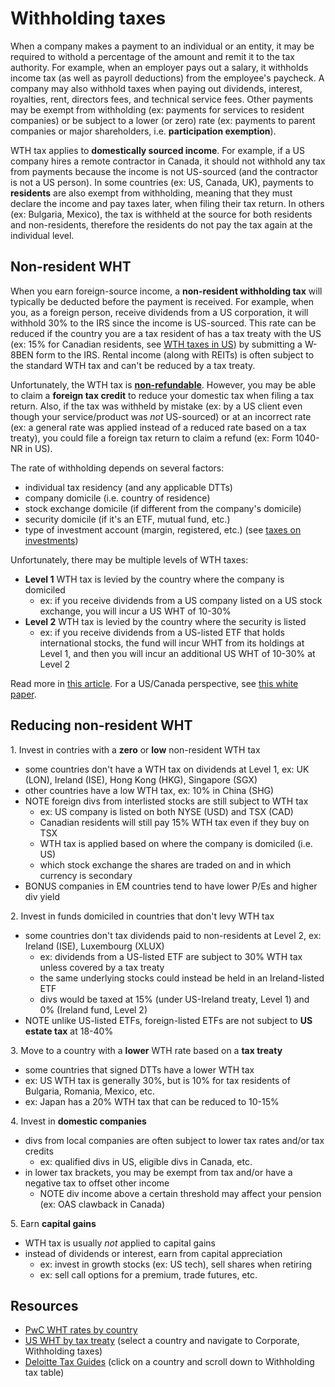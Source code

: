 # Withholding taxes

When a company makes a payment to an individual or an entity, it may be required to withold a percentage of the amount and remit it to the tax authority. For example, when an employer pays out a salary, it withholds income tax (as well as payroll deductions) from the employee's paycheck. A company may also withhold taxes when paying out dividends, interest, royalties, rent, directors fees, and technical service fees. Other payments may be exempt from withholding (ex: payments for services to resident companies) or be subject to a lower (or zero) rate (ex: payments to parent companies or major shareholders, i.e. **participation exemption**).

WTH tax applies to **domestically sourced income**. For example, if a US company hires a remote contractor in Canada, it should not withhold any tax from payments because the income is not US-sourced (and the contractor is not a US person). In some countries (ex: US, Canada, UK), payments to **residents** are also exempt from withholding, meaning that they must declare the income and pay taxes later, when filing their tax return. In others (ex: Bulgaria, Mexico), the tax is withheld at the source for both residents and non-residents, therefore the residents do not pay the tax again at the individual level.

## Non-resident WHT

When you earn foreign-source income, a **non-resident withholding tax** will typically be deducted before the payment is received. For example, when you, as a foreign person, receive dividends from a US corporation, it will withhold 30% to the IRS since the income is US-sourced. This rate can be reduced if the country you are a tax resident of has a tax treaty with the US (ex: 15% for Canadian residents, see [WTH taxes in US](https://taxsummaries.pwc.com/united-states/corporate/withholding-taxes)) by submitting a W-8BEN form to the IRS. Rental income (along with REITs) is often subject to the standard WTH tax and can't be reduced by a tax treaty.

Unfortunately, the WTH tax is **[non-refundable](https://ibkr.info/node/946)**. However, you may be able to claim a **foreign tax credit** to reduce your domestic tax when filing a tax return. Also, if the tax was withheld by mistake (ex: by a US client even though your service/product was _not_ US-sourced) or at an incorrect rate (ex: a general rate was applied instead of a reduced rate based on a tax treaty), you could file a foreign tax return to claim a refund (ex: Form 1040-NR in US).

The rate of withholding depends on several factors:

- individual tax residency (and any applicable DTTs)
- company domicile (i.e. country of residence)
- stock exchange domicile (if different from the company's domicile)
- security domicile (if it's an ETF, mutual fund, etc.)
- type of investment account (margin, registered, etc.) (see [taxes on investments](./taxes-on-investments.md))

Unfortunately, there may be multiple levels of WTH taxes:

- **Level 1** WTH tax is levied by the country where the company is domiciled
  - ex: if you receive dividends from a US company listed on a US stock exchange, you will incur a US WHT of 10-30%
- **Level 2** WTH tax is levied by the country where the security is listed
  - ex: if you receive dividends from a US-listed ETF that holds international stocks, the fund will incur WHT from its holdings at Level 1, and then you will incur an additional US WHT of 10-30% at Level 2

Read more in [this article](https://indexfundinvestor.eu/2019/03/06/how-do-i-calculate-the-taxes-for-my-etf/). For a US/Canada perspective, see [this white paper](https://www.pwlcapital.com/wp-content/uploads/2018/06/2016-06-17_-Bender-Bortolotti_Foreign_Withholding_Taxes_Hyperlinked.pdf).

## Reducing non-resident WHT

1\. Invest in contries with a **zero** or **low** non-resident WTH tax

- some countries don't have a WTH tax on dividends at Level 1, ex: UK (LON), Ireland (ISE), Hong Kong (HKG), Singapore (SGX)
- other countries have a low WTH tax, ex: 10% in China (SHG)
- NOTE foreign divs from interlisted stocks are still subject to WTH tax
  - ex: US company is listed on both NYSE (USD) and TSX (CAD)
  - Canadian residents will still pay 15% WTH tax even if they buy on TSX
  - WTH tax is applied based on where the company is domiciled (i.e. US)
  - which stock exchange the shares are traded on and in which currency is secondary
- BONUS companies in EM countries tend to have lower P/Es and higher div yield

2\. Invest in funds domiciled in countries that don't levy WTH tax

- some countries don't tax dividends paid to non-residents at Level 2, ex: Ireland (ISE), Luxembourg (XLUX)
  - ex: dividends from a US-listed ETF are subject to 30% WTH tax unless covered by a tax treaty
  - the same underlying stocks could instead be held in an Ireland-listed ETF
  - divs would be taxed at 15% (under US-Ireland treaty, Level 1) and 0% (Ireland fund, Level 2)
- NOTE unlike US-listed ETFs, foreign-listed ETFs are not subject to **US estate tax** at 18-40%

3\. Move to a country with a **lower** WTH rate based on a **tax treaty**

- some countries that signed DTTs have a lower WTH tax
- ex: US WTH tax is generally 30%, but is 10% for tax residents of Bulgaria, Romania, Mexico, etc.
- ex: Japan has a 20% WTH tax that can be reduced to 10-15%

4\. Invest in **domestic companies**

- divs from local companies are often subject to lower tax rates and/or tax credits
  - ex: qualified divs in US, eligible divs in Canada, etc.
- in lower tax brackets, you may be exempt from tax and/or have a negative tax to offset other income
  - NOTE div income above a certain threshold may affect your pension (ex: OAS clawback in Canada)

5\. Earn **capital gains**

- WTH tax is usually _not_ applied to capital gains
- instead of dividends or interest, earn from capital appreciation
  - ex: invest in growth stocks (ex: US tech), sell shares when retiring
  - ex: sell call options for a premium, trade futures, etc.

## Resources

- [PwC WHT rates by country](https://taxsummaries.pwc.com/quick-charts/withholding-tax-wht-rates)
- [US WHT by tax treaty](https://taxsummaries.pwc.com/united-states/corporate/withholding-taxes) (select a country and navigate to Corporate, Withholding taxes)
- [Deloitte Tax Guides](https://dits.deloitte.com/#TaxGuides) (click on a country and scroll down to Withholding tax table)
